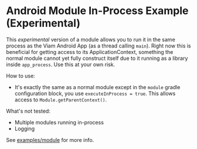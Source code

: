 # Android Module In-Process Example (Experimental)

This *experimental* version of a module allows you to run it in the same process as the Viam
Android App (as a thread calling `main`). Right now this is beneficial for getting access to its
ApplicationContext, something
the normal module cannot yet fully construct itself due to it running as a library
inside `app_process`. Use this at your own risk.

How to use:

* It's exactly the same as a normal module except in the `module` gradle configuration block, you
  use `executeInProcess = true`. This allows access to `Module.getParentContext()`.

What's not tested:

* Multiple modules running in-process
* Logging

See [examples/module](../module/README.md) for more info.

